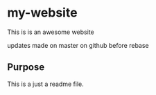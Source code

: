 # my-website
This is is an awesome website 

updates made on master on github before rebase

## Purpose 

This is a just a readme file.
